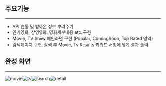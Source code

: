 ## 주요기능
----------
* API 연동 및 받아온 정보 뿌려주기
* 인기영화, 상영영화, 영화세부내용 etc. 구현
* Movie, TV Show 메인화면 구현 (Popular, ComingSoon, Top Rated 영역)
* 검색페이지 구현, 검색 후 Movie, Tv Results 키워드 서칭에 맞게 결과 출력

## 완성 화면
----------
![movie](https://user-images.githubusercontent.com/67583080/96332484-30d45b80-109f-11eb-85a0-9c80dad0eefd.PNG)![tv](https://user-images.githubusercontent.com/67583080/96332487-32058880-109f-11eb-9b0b-d9ab3ed8c0a6.PNG)![search](https://user-images.githubusercontent.com/67583080/96332489-32058880-109f-11eb-8c49-98d6e4759078.PNG)![detail](https://user-images.githubusercontent.com/67583080/96332490-329e1f00-109f-11eb-978d-6c9c92741de8.PNG)
